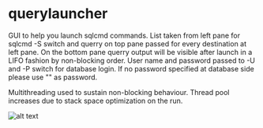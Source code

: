 # querylauncher
GUI to help you launch sqlcmd commands.
List taken from left pane for sqlcmd -S switch and querry on top pane passed for every destination at left pane.
On the bottom pane querry output will be visible after launch in a LIFO fashion by non-blocking order.
User name and password passed to -U and -P switch for database login.
If no password specified at database side please use "" as password.

Multithreading used to sustain non-blocking behaviour.
Thread pool increases due to stack space optimization on the run.

![alt text](https://image.ibb.co/iLY12A/Capture22.jpg)
